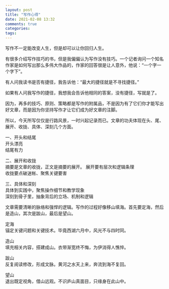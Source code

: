 ```yaml
---
layout: post
title: "写作心得"
date: 2021-02-08 13:32
comments: true
categories: 
tags: 
---
```

写作不一定能改变人生，但是却可以让你回归人生。  

有很多介绍写作技巧的书，但是我偏偏认为写作没有技巧。一个记者询问一个知名作家是如何写出那么多伟大作品的，作家的回答很是让人意外，他说：“一个字一个字下”。  

有人问我读书是否有捷径，我告诉他：“最大的捷径就是不寻找捷径。”   

如果有人问我写作的捷径，我想我会告诉他相同的答案，没有捷径，写就是了。  

因为，再多的技巧、原则、策略都是写作的附属品，不是因为有了它们你才能写出好文章，而是因为你坚持写作才让它们成为好文章的注脚。  

所以，今天所写仅仅是行路风景，一时兴起记录而已。文章的功夫体现在头、尾、展开、收拢、具体、深刻几个方面。  

一、开头和结尾  
开头漂亮  
结尾有力  

二、展开和收拢  
摘要是文章的收拢，正文是摘要的展开。 
展开要有层次和逻辑条理  
收拢要点破迷帐、聚焦关键要害   

三、具体和深刻  
具体到实践中，聚焦操作细节和教学现象  
深刻到骨子里，抽象背后的立场、机制和逻辑  

文章需要清晰的脉络和强悍的逻辑。写作的过程好像移山填海。首先要定海，然后是造山，其次是跋山，最后是望山。  

定海  
锚定关键问题和关键技术。毕竟西湖六月中，风光不与四时同。    

造山  
填充相关内容，搭建成山。衣带渐宽终不悔，为伊消得人憔悴。  

跋山  
反复阅读修改，形成文脉。黄河之水天上来，奔流到海不复回。  

望山  
退出既定视角，借山远观。不识庐山真面目，只缘身在此山中。

